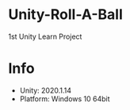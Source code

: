 # Unity-Roll-A-Ball
1st Unity Learn Project

# Info

- Unity: 2020.1.14
- Platform: Windows 10 64bit
